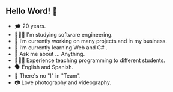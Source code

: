 ## Hello Word! 👋
- 🗯️ 20 years.
- 👨🏻‍💻 I'm studying software engineering.
- 🔭 I’m currently working on many projects and in my business.
- 🌱 I’m currently learning Web and C# .  
- 💬 Ask me about ... Anything.
- 🧑🏻‍🏫 Experience teaching programming to different students.
- 🗣️ English and Spanish.
- 👥 There's no "I" in "Team".
- 📷 Love photography and videography.
